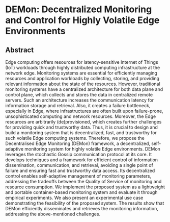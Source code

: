 # DEMon: Decentralized Monitoring and Control for Highly Volatile Edge Environments

## Abstract
Edge computing offers resources for latency-sensitive Internet of Things (IoT) workloads through highly distributed computing
infrastructure at the network edge. Monitoring systems are essential for efficiently managing resources and application workloads by
collecting, storing, and providing relevant information about the state of the resources. However, traditional monitoring systems have a
centralized architecture for both data plane and control plane, which collects and stores the data in centralized remote servers. Such an
architecture increases the communication latency for information storage and retrieval. Also, it creates a failure bottleneck, especially
in Edge, where infrastructures are often built upon failure-prone, unsophisticated computing and network resources. Moreover, the
Edge resources are arbitrarily (de)provisioned, which creates further challenges for providing quick and trustworthy data. Thus, it is
crucial to design and build a monitoring system that is decentralized, fast, and trustworthy for such volatile Edge computing systems.
Therefore, we propose the Decentralised Edge Monitoring (DEMon) framework, a decentralized, self-adaptive monitoring system for
highly volatile Edge environments. DEMon leverages the stochastic Gossip communication protocol at its core. It develops techniques
and a framework for efficient control of information dissemination, communication, and retrieval, avoiding a single point of failure
and ensuring fast and trustworthy data access. Its decentralized control enables self-adaptive management of monitoring parameters,
addressing the tradeoffs between the Quality of Service of monitoring and resource consumption. We implement the proposed system
as a lightweight and portable container-based monitoring system and evaluate it through empirical experiments. We also present an
experimental use case demonstrating the feasibility of the proposed system. The results show that DEMon efficiently disseminates and
retrieves the monitoring information, addressing the above-mentioned challenges.